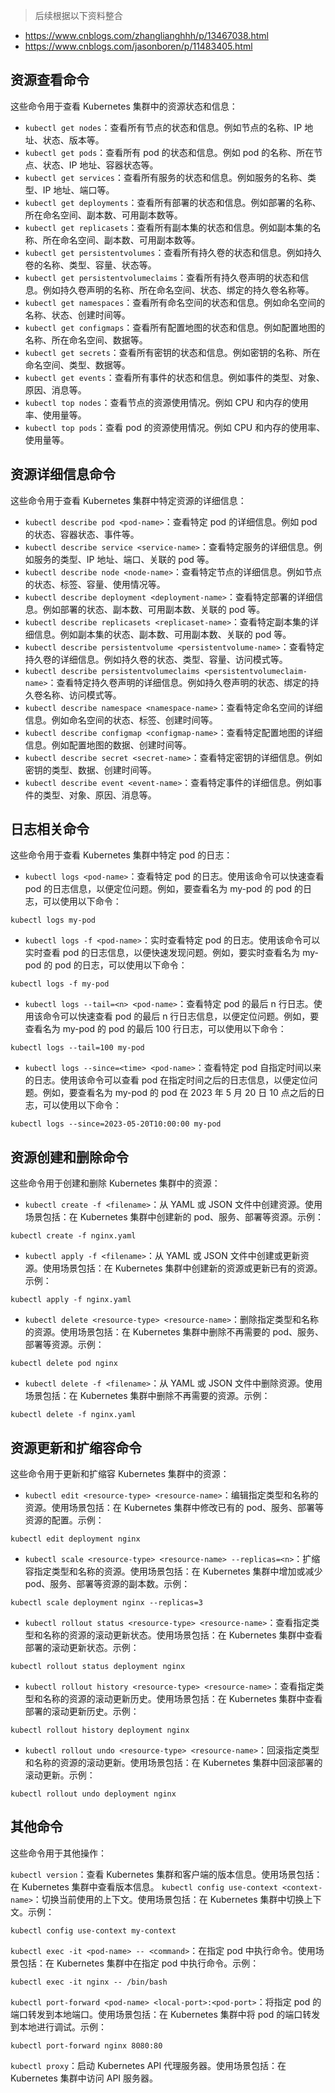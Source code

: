 > 后续根据以下资料整合
- https://www.cnblogs.com/zhanglianghhh/p/13467038.html
- https://www.cnblogs.com/jasonboren/p/11483405.html



## 资源查看命令
这些命令用于查看 Kubernetes 集群中的资源状态和信息：

- `kubectl get nodes`：查看所有节点的状态和信息。例如节点的名称、IP 地址、状态、版本等。
- `kubectl get pods`：查看所有 pod 的状态和信息。例如 pod 的名称、所在节点、状态、IP 地址、容器状态等。
- `kubectl get services`：查看所有服务的状态和信息。例如服务的名称、类型、IP 地址、端口等。
- `kubectl get deployments`：查看所有部署的状态和信息。例如部署的名称、所在命名空间、副本数、可用副本数等。
- `kubectl get replicasets`：查看所有副本集的状态和信息。例如副本集的名称、所在命名空间、副本数、可用副本数等。
- `kubectl get persistentvolumes`：查看所有持久卷的状态和信息。例如持久卷的名称、类型、容量、状态等。
- `kubectl get persistentvolumeclaims`：查看所有持久卷声明的状态和信息。例如持久卷声明的名称、所在命名空间、状态、绑定的持久卷名称等。
- `kubectl get namespaces`：查看所有命名空间的状态和信息。例如命名空间的名称、状态、创建时间等。
- `kubectl get configmaps`：查看所有配置地图的状态和信息。例如配置地图的名称、所在命名空间、数据等。
- `kubectl get secrets`：查看所有密钥的状态和信息。例如密钥的名称、所在命名空间、类型、数据等。
- `kubectl get events`：查看所有事件的状态和信息。例如事件的类型、对象、原因、消息等。
- `kubectl top nodes`：查看节点的资源使用情况。例如 CPU 和内存的使用率、使用量等。
- `kubectl top pods`：查看 pod 的资源使用情况。例如 CPU 和内存的使用率、使用量等。

## 资源详细信息命令

这些命令用于查看 Kubernetes 集群中特定资源的详细信息：

- `kubectl describe pod <pod-name>`：查看特定 pod 的详细信息。例如 pod 的状态、容器状态、事件等。
- `kubectl describe service <service-name>`：查看特定服务的详细信息。例如服务的类型、IP 地址、端口、关联的 pod 等。
- `kubectl describe node <node-name>`：查看特定节点的详细信息。例如节点的状态、标签、容量、使用情况等。
- `kubectl describe deployment <deployment-name>`：查看特定部署的详细信息。例如部署的状态、副本数、可用副本数、关联的 pod 等。
- `kubectl describe replicasets <replicaset-name>`：查看特定副本集的详细信息。例如副本集的状态、副本数、可用副本数、关联的 pod 等。
- `kubectl describe persistentvolume <persistentvolume-name>`：查看特定持久卷的详细信息。例如持久卷的状态、类型、容量、访问模式等。
- `kubectl describe persistentvolumeclaims <persistentvolumeclaim-name>`：查看特定持久卷声明的详细信息。例如持久卷声明的状态、绑定的持久卷名称、访问模式等。
- `kubectl describe namespace <namespace-name>`：查看特定命名空间的详细信息。例如命名空间的状态、标签、创建时间等。
- `kubectl describe configmap <configmap-name>`：查看特定配置地图的详细信息。例如配置地图的数据、创建时间等。
- `kubectl describe secret <secret-name>`：查看特定密钥的详细信息。例如密钥的类型、数据、创建时间等。
- `kubectl describe event <event-name>`：查看特定事件的详细信息。例如事件的类型、对象、原因、消息等。

## 日志相关命令

这些命令用于查看 Kubernetes 集群中特定 pod 的日志：

- `kubectl logs <pod-name>`：查看特定 pod 的日志。使用该命令可以快速查看 pod 的日志信息，以便定位问题。例如，要查看名为 my-pod 的 pod 的日志，可以使用以下命令：
```
kubectl logs my-pod
```
- `kubectl logs -f <pod-name>`：实时查看特定 pod 的日志。使用该命令可以实时查看 pod 的日志信息，以便快速发现问题。例如，要实时查看名为 my-pod 的 pod 的日志，可以使用以下命令：
```
kubectl logs -f my-pod
```
- `kubectl logs --tail=<n> <pod-name>`：查看特定 pod 的最后 n 行日志。使用该命令可以快速查看 pod 的最后 n 行日志信息，以便定位问题。例如，要查看名为 my-pod 的 pod 的最后 100 行日志，可以使用以下命令：
```
kubectl logs --tail=100 my-pod
```
- `kubectl logs --since=<time> <pod-name>`：查看特定 pod 自指定时间以来的日志。使用该命令可以查看 pod 在指定时间之后的日志信息，以便定位问题。例如，要查看名为 my-pod 的 pod 在 2023 年 5 月 20 日 10 点之后的日志，可以使用以下命令：
```
kubectl logs --since=2023-05-20T10:00:00 my-pod
```

## 资源创建和删除命令

这些命令用于创建和删除 Kubernetes 集群中的资源：

- `kubectl create -f <filename>`：从 YAML 或 JSON 文件中创建资源。使用场景包括：在 Kubernetes 集群中创建新的 pod、服务、部署等资源。示例：
```
kubectl create -f nginx.yaml
```
- `kubectl apply -f <filename>`：从 YAML 或 JSON 文件中创建或更新资源。使用场景包括：在 Kubernetes 集群中创建新的资源或更新已有的资源。示例：
```
kubectl apply -f nginx.yaml
```
- `kubectl delete <resource-type> <resource-name>`：删除指定类型和名称的资源。使用场景包括：在 Kubernetes 集群中删除不再需要的 pod、服务、部署等资源。示例：
```
kubectl delete pod nginx
```
- `kubectl delete -f <filename>`：从 YAML 或 JSON 文件中删除资源。使用场景包括：在 Kubernetes 集群中删除不再需要的资源。示例：
```
kubectl delete -f nginx.yaml
```

## 资源更新和扩缩容命令

这些命令用于更新和扩缩容 Kubernetes 集群中的资源：

- `kubectl edit <resource-type> <resource-name>`：编辑指定类型和名称的资源。使用场景包括：在 Kubernetes 集群中修改已有的 pod、服务、部署等资源的配置。示例：
```
kubectl edit deployment nginx
```
- `kubectl scale <resource-type> <resource-name> --replicas=<n>`：扩缩容指定类型和名称的资源。使用场景包括：在 Kubernetes 集群中增加或减少 pod、服务、部署等资源的副本数。示例：
```
kubectl scale deployment nginx --replicas=3
```
- `kubectl rollout status <resource-type> <resource-name>`：查看指定类型和名称的资源的滚动更新状态。使用场景包括：在 Kubernetes 集群中查看部署的滚动更新状态。示例：
```
kubectl rollout status deployment nginx
```
- `kubectl rollout history <resource-type> <resource-name>`：查看指定类型和名称的资源的滚动更新历史。使用场景包括：在 Kubernetes 集群中查看部署的滚动更新历史。示例：
```
kubectl rollout history deployment nginx
```
- `kubectl rollout undo <resource-type> <resource-name>`：回滚指定类型和名称的资源的滚动更新。使用场景包括：在 Kubernetes 集群中回滚部署的滚动更新。示例：
```
kubectl rollout undo deployment nginx
```

## 其他命令

这些命令用于其他操作：

`kubectl version`：查看 Kubernetes 集群和客户端的版本信息。使用场景包括：在 Kubernetes 集群中查看版本信息。
`kubectl config use-context <context-name>`：切换当前使用的上下文。使用场景包括：在 Kubernetes 集群中切换上下文。示例：
```
kubectl config use-context my-context
```
`kubectl exec -it <pod-name> -- <command>`：在指定 pod 中执行命令。使用场景包括：在 Kubernetes 集群中在指定 pod 中执行命令。示例：
```
kubectl exec -it nginx -- /bin/bash
```
`kubectl port-forward <pod-name> <local-port>:<pod-port>`：将指定 pod 的端口转发到本地端口。使用场景包括：在 Kubernetes 集群中将 pod 的端口转发到本地进行调试。示例：
```
kubectl port-forward nginx 8080:80
```
`kubectl proxy`：启动 Kubernetes API 代理服务器。使用场景包括：在 Kubernetes 集群中访问 API 服务器。